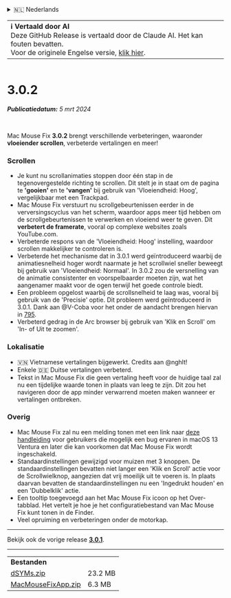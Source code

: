 <details>
<summary>🇳🇱 Nederlands</summary>

[🇬🇧 English (GitHub)](https://github.com/noah-nuebling/mac-mouse-fix/releases/tag/3.0.2)\
[🇦🇩 Català](https://redirect.macmousefix.com/?target=mmf-release&tag=3.0.2&locale=ca)\
[🇩🇪 Deutsch](https://redirect.macmousefix.com/?target=mmf-release&tag=3.0.2&locale=de)\
[🇪🇸 Español](https://redirect.macmousefix.com/?target=mmf-release&tag=3.0.2&locale=es)\
[🇫🇷 Français](https://redirect.macmousefix.com/?target=mmf-release&tag=3.0.2&locale=fr)\
[🇮🇩 Indonesia](https://redirect.macmousefix.com/?target=mmf-release&tag=3.0.2&locale=id)\
[🇮🇹 Italiano](https://redirect.macmousefix.com/?target=mmf-release&tag=3.0.2&locale=it)\
[🇭🇺 Magyar](https://redirect.macmousefix.com/?target=mmf-release&tag=3.0.2&locale=hu)\
**🇳🇱 Nederlands**\
[🇵🇱 Polski](https://redirect.macmousefix.com/?target=mmf-release&tag=3.0.2&locale=pl)\
[🇧🇷 Português (Brasil)](https://redirect.macmousefix.com/?target=mmf-release&tag=3.0.2&locale=pt-BR)\
[🇵🇹 Português (Portugal)](https://redirect.macmousefix.com/?target=mmf-release&tag=3.0.2&locale=pt-PT)\
[🇷🇴 Română](https://redirect.macmousefix.com/?target=mmf-release&tag=3.0.2&locale=ro)\
[🇸🇪 Svenska](https://redirect.macmousefix.com/?target=mmf-release&tag=3.0.2&locale=sv)\
[🇻🇳 Tiếng Việt](https://redirect.macmousefix.com/?target=mmf-release&tag=3.0.2&locale=vi)\
[🇹🇷 Türkçe](https://redirect.macmousefix.com/?target=mmf-release&tag=3.0.2&locale=tr)\
[🇨🇿 Čeština](https://redirect.macmousefix.com/?target=mmf-release&tag=3.0.2&locale=cs)\
[🇬🇷 Ελληνικά](https://redirect.macmousefix.com/?target=mmf-release&tag=3.0.2&locale=el)\
[🇷🇺 Русский](https://redirect.macmousefix.com/?target=mmf-release&tag=3.0.2&locale=ru)\
[🇺🇦 Українська](https://redirect.macmousefix.com/?target=mmf-release&tag=3.0.2&locale=uk)\
[🇮🇱 עברית](https://redirect.macmousefix.com/?target=mmf-release&tag=3.0.2&locale=he)\
[🇸🇦 العربية](https://redirect.macmousefix.com/?target=mmf-release&tag=3.0.2&locale=ar)\
[🇮🇳 हिन्दी](https://redirect.macmousefix.com/?target=mmf-release&tag=3.0.2&locale=hi)\
[🇹🇭 ไทย](https://redirect.macmousefix.com/?target=mmf-release&tag=3.0.2&locale=th)\
[🇨🇳 中文 (简体)](https://redirect.macmousefix.com/?target=mmf-release&tag=3.0.2&locale=zh-Hans)\
[🇨🇳 中文 (繁體)](https://redirect.macmousefix.com/?target=mmf-release&tag=3.0.2&locale=zh-Hant)\
[🇭🇰 中文（香港)](https://redirect.macmousefix.com/?target=mmf-release&tag=3.0.2&locale=zh-HK)\
[🇯🇵 日本語](https://redirect.macmousefix.com/?target=mmf-release&tag=3.0.2&locale=ja)\
[🇰🇷 한국어](https://redirect.macmousefix.com/?target=mmf-release&tag=3.0.2&locale=ko)\
[Help translate Mac Mouse Fix to different languages!](https://github.com/noah-nuebling/mac-mouse-fix/discussions/731)
</details>
<table align=><td>
<b>ℹ️ Vertaald door AI</b><br>
Deze GitHub Release is vertaald door de Claude AI. Het kan fouten bevatten.<br>
Voor de originele Engelse versie, <a href="https://github.com/noah-nuebling/mac-mouse-fix/releases/tag/3.0.2">klik hier</a>.
</td></table>

<table></table>

# 3.0.2
***Publicatiedatum:** 5 mrt 2024*

<br>

Mac Mouse Fix **3.0.2** brengt verschillende verbeteringen, waaronder **vloeiender scrollen**, verbeterde vertalingen en meer!

### Scrollen

- Je kunt nu scrollanimaties stoppen door één stap in de tegenovergestelde richting te scrollen. Dit stelt je in staat om de pagina te **'gooien'** en te **'vangen'** bij gebruik van 'Vloeiendheid: Hoog', vergelijkbaar met een Trackpad.
- Mac Mouse Fix verstuurt nu scrollgebeurtenissen eerder in de verversingscyclus van het scherm, waardoor apps meer tijd hebben om de scrollgebeurtenissen te verwerken en vloeiend weer te geven. Dit **verbetert de framerate**, vooral op complexe websites zoals YouTube.com.
- Verbeterde respons van de 'Vloeiendheid: Hoog' instelling, waardoor scrollen makkelijker te controleren is.
- Verbeterde het mechanisme dat in 3.0.1 werd geïntroduceerd waarbij de animatiesnelheid hoger wordt naarmate je het scrollwiel sneller beweegt bij gebruik van 'Vloeiendheid: Normaal'. In 3.0.2 zou de versnelling van de animatie consistenter en voorspelbaarder moeten zijn, wat het aangenamer maakt voor de ogen terwijl het goede controle biedt.
- Een probleem opgelost waarbij de scrollsnelheid te laag was, vooral bij gebruik van de 'Precisie' optie. Dit probleem werd geïntroduceerd in 3.0.1. Dank aan @V-Coba voor het onder de aandacht brengen hiervan in [795](https://github.com/noah-nuebling/mac-mouse-fix/issues/795).
- Verbeterd gedrag in de Arc browser bij gebruik van 'Klik en Scroll' om 'In- of Uit te zoomen'.

### Lokalisatie

- 🇻🇳 Vietnamese vertalingen bijgewerkt. Credits aan @nghlt!
- Enkele 🇩🇪 Duitse vertalingen verbeterd.
- Tekst in Mac Mouse Fix die geen vertaling heeft voor de huidige taal zal nu een tijdelijke waarde tonen in plaats van leeg te zijn. Dit zou het navigeren door de app minder verwarrend moeten maken wanneer er vertalingen ontbreken.

### Overig

- Mac Mouse Fix zal nu een melding tonen met een link naar [deze handleiding](https://github.com/noah-nuebling/mac-mouse-fix/discussions/861) voor gebruikers die mogelijk een bug ervaren in macOS 13 Ventura en later die kan voorkomen dat Mac Mouse Fix wordt ingeschakeld.
- Standaardinstellingen gewijzigd voor muizen met 3 knoppen. De standaardinstellingen bevatten niet langer een 'Klik en Scroll' actie voor de Scrollwielknop, aangezien dat vrij moeilijk uit te voeren is. In plaats daarvan bevatten de standaardinstellingen nu een 'Ingedrukt houden' en een 'Dubbelklik' actie.
- Een tooltip toegevoegd aan het Mac Mouse Fix icoon op het Over-tabblad. Het vertelt je hoe je het configuratiebestand van Mac Mouse Fix kunt tonen in de Finder.
- Veel opruiming en verbeteringen onder de motorkap.

---

Bekijk ook de vorige release [**3.0.1**](https://redirect.macmousefix.com/?target=mmf-release&tag=3.0.1&locale=nl).

---

<table align="start">
<tr>
    <td colspan=2>
        <b>Bestanden</b>
    </td>
</tr>
<tr>
    <td><a href="https://github.com/noah-nuebling/mac-mouse-fix/releases/download/3.0.2/dSYMs.zip">dSYMs.zip</a></td>
    <td>23.2 MB</td>
</tr>
<tr>
    <td><a href="https://github.com/noah-nuebling/mac-mouse-fix/releases/download/3.0.2/MacMouseFixApp.zip">MacMouseFixApp.zip</a></td>
    <td>6.3 MB</td>
</tr>
</table>
